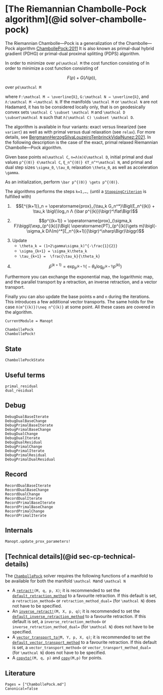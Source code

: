 # [The Riemannian Chambolle-Pock algorithm](@id solver-chambolle-pock)

The Riemannian Chambolle—Pock is a generalization of the Chambolle—Pock algorithm [ChambollePock:2011](@citet*)
It is also known as primal-dual hybrid gradient (PDHG) or primal-dual proximal splitting (PDPS) algorithm.

In order to minimize over ``p∈\mathcal M`` the cost function consisting of
In order to minimize a cost function consisting of

```math
F(p) + G(Λ(p)),
```

 over ``p∈\mathcal M``

where ``F:\mathcal M → \overline{ℝ}``, ``G:\mathcal N → \overline{ℝ}``, and
``Λ:\mathcal M →\mathcal N``.
If the manifolds ``\mathcal M`` or ``\mathcal N`` are not Hadamard, it has to be considered locally only, that is on geodesically convex sets ``\mathcal C \subset \mathcal M`` and ``\mathcal D \subset\mathcal N``
such that ``Λ(\mathcal C) \subset \mathcal D``.

The algorithm is available in four variants: exact versus linearized (see `variant`)
as well as with primal versus dual relaxation (see `relax`). For more details, see
[BergmannHerzogSilvaLouzeiroTenbrinckVidalNunez:2021](@citet*).
In the following description is the case of the exact, primal relaxed Riemannian Chambolle—Pock algorithm.

Given base points ``m∈\mathcal C``, ``n=Λ(m)∈\mathcal D``,
initial primal and dual values ``p^{(0)} ∈\mathcal C``, ``ξ_n^{(0)} ∈T_n^*\mathcal N``,
and primal and dual step sizes ``\sigma_0``, ``\tau_0``, relaxation ``\theta_0``,
as well as acceleration ``\gamma``.

As an initialization, perform ``\bar p^{(0)} \gets p^{(0)}``.

The algorithms performs the steps ``k=1,…,`` (until a [`StoppingCriterion`](@ref) is fulfilled with)

1. ```math
   ξ^{(k+1)}_n = \operatorname{prox}_{\tau_k G_n^*}\Bigl(ξ_n^{(k)} + \tau_k \bigl(\log_n Λ (\bar p^{(k)})\bigr)^\flat\Bigr)
   ```
2. ```math
   p^{(k+1)} = \operatorname{prox}_{\sigma_k F}\biggl(\exp_{p^{(k)}}\Bigl( \operatorname{PT}_{p^{(k)}\gets m}\bigl(-\sigma_k DΛ(m)^*[ξ_n^{(k+1)}]\bigr)^\sharp\Bigr)\biggr)
   ```
3. Update
   * ``\theta_k = (1+2\gamma\sigma_k)^{-\frac{1}{2}}``
   * ``\sigma_{k+1} = \sigma_k\theta_k``
   * ``\tau_{k+1} =  \frac{\tau_k}{\theta_k}``
4. ```math
   \bar p^{(k+1)}  = \exp_{p^{(k+1)}}\bigl(-\theta_k \log_{p^{(k+1)}} p^{(k)}\bigr)
   ```

Furthermore you can exchange the exponential map, the logarithmic map, and the parallel transport
by a retraction, an inverse retraction, and a vector transport.

Finally you can also update the base points ``m`` and ``n`` during the iterations.
This introduces a few additional vector transports. The same holds for the case
``Λ(m^{(k)})\neq n^{(k)}`` at some point. All these cases are covered in the algorithm.

```@meta
CurrentModule = Manopt
```

```@docs
ChambollePock
ChambollePock!
```

## State

```@docs
ChambollePockState
```

## Useful terms

```@docs
primal_residual
dual_residual
```

## Debug

```@docs
DebugDualBaseIterate
DebugDualBaseChange
DebugPrimalBaseIterate
DebugPrimalBaseChange
DebugDualChange
DebugDualIterate
DebugDualResidual
DebugPrimalChange
DebugPrimalIterate
DebugPrimalResidual
DebugPrimalDualResidual
```

## Record

```@docs
RecordDualBaseIterate
RecordDualBaseChange
RecordDualChange
RecordDualIterate
RecordPrimalBaseIterate
RecordPrimalBaseChange
RecordPrimalChange
RecordPrimalIterate
```

## Internals

```@docs
Manopt.update_prox_parameters!
```

## [Technical details](@id sec-cp-technical-details)

The [`ChambollePock`](@ref) solver requires the following functions of a manifold to be available for both the manifold ``\mathcal M``and ``\mathcal N``

* A [`retract!`](https://juliamanifolds.github.io/ManifoldsBase.jl/stable/retractions/)`(M, q, p, X)`; it is recommended to set the [`default_retraction_method`](https://juliamanifolds.github.io/ManifoldsBase.jl/stable/retractions/#ManifoldsBase.default_retraction_method-Tuple{AbstractManifold}) to a favourite retraction. If this default is set, a `retraction_method=` or `retraction_method_dual=` (for ``\mathcal N``) does not have to be specified.
* An [`inverse_retract!`](https://juliamanifolds.github.io/ManifoldsBase.jl/stable/retractions/)`(M, X, p, q)`; it is recommended to set the [`default_inverse_retraction_method`](https://juliamanifolds.github.io/ManifoldsBase.jl/stable/retractions/#ManifoldsBase.default_inverse_retraction_method-Tuple{AbstractManifold}) to a favourite retraction. If this default is set, a `inverse_retraction_method=` or `inverse_retraction_method_dual=` (for ``\mathcal N``) does not have to be specified.
* A [`vector_transport_to!`](https://juliamanifolds.github.io/ManifoldsBase.jl/stable/vector_transports/)`M, Y, p, X, q)`; it is recommended to set the [`default_vector_transport_method`](https://juliamanifolds.github.io/ManifoldsBase.jl/stable/vector_transports/#ManifoldsBase.default_vector_transport_method-Tuple{AbstractManifold}) to a favourite retraction. If this default is set, a `vector_transport_method=` or `vector_transport_method_dual=` (for ``\mathcal N``) does not have to be specified.
* A [`copyto!`](https://juliamanifolds.github.io/ManifoldsBase.jl/stable/functions/#Base.copyto!-Tuple{AbstractManifold,%20Any,%20Any})`(M, q, p)` and [`copy`](https://juliamanifolds.github.io/ManifoldsBase.jl/stable/functions/#Base.copy-Tuple{AbstractManifold,%20Any})`(M,p)` for points.

## Literature



```@bibliography
Pages = ["ChambollePock.md"]
Canonical=false
```
